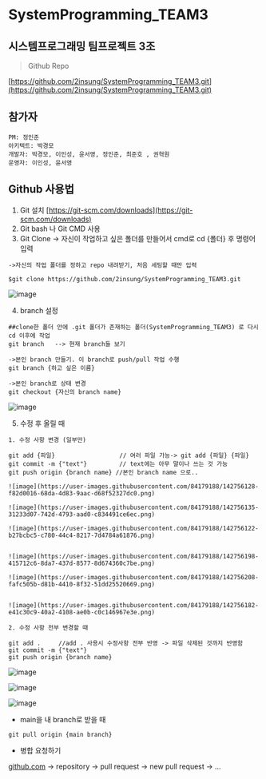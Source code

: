 # SystemProgramming_TEAM3

## 시스템프로그래밍 팀프로젝트 3조

> Github Repo
> 

[https://github.com/2insung/SystemProgramming_TEAM3.git](https://github.com/2insung/SystemProgramming_TEAM3.git)

## 참가자

```
PM: 정인준
아키텍트: 박경모
개발자: 박경모, 이인성, 윤서영, 정인준, 최준호 , 권혁원
운영자: 이인성, 윤서영
```

## Github 사용법

1. Git 설치 [https://git-scm.com/downloads](https://git-scm.com/downloads)
2. Git bash 나 Git CMD 사용
3. Git Clone -> 자신이 작업하고 싶은 폴더를 만들어서 cmd로 cd {폴더} 후 명령어 입력

```
->자신의 작업 폴더를 정하고 repo 내려받기, 처음 세팅할 때만 입력

$git clone https://github.com/2insung/SystemProgramming_TEAM3.git

```
![image](https://user-images.githubusercontent.com/84179188/142755918-b1ee59d7-b5bd-4295-b056-93ada21a38b8.png)


4. branch 설정

```
##clone한 폴더 안에 .git 폴더가 존재하는 폴더(SystemProgramming_TEAM3) 로 다시 cd 이후에 작업
git branch   --> 현재 branch들 보기

->본인 branch 만들기. 이 branch로 push/pull 작업 수행
git branch {하고 싶은 이름} 

```

```
->본인 branch로 상태 변경 
git checkout {자신의 branch name}

```
![image](https://user-images.githubusercontent.com/84179188/142755956-61187d1e-dfe0-441e-b8ab-962d67adc480.png)



5. 수정 후 올릴 때

```
1. 수정 사항 변경 (일부만)

git add {파일}                  // 여러 파일 가능-> git add {파일} {파일}       
git commit -m {"text"}         // text에는 아무 말이나 쓰는 것 가능
git push origin {branch name} //본인 branch name 으로..

```
```
![image](https://user-images.githubusercontent.com/84179188/142756128-f82d0016-68da-4d83-9aac-d68f52327dc0.png)

![image](https://user-images.githubusercontent.com/84179188/142756135-31233d07-742d-4793-aad0-c834491ce6ec.png)

![image](https://user-images.githubusercontent.com/84179188/142756122-b27bcbc5-c780-44c4-8217-7d4784a61876.png)


![image](https://user-images.githubusercontent.com/84179188/142756198-415712c6-8da7-437d-8577-8d674360c7be.png)

![image](https://user-images.githubusercontent.com/84179188/142756208-fafc505b-d81b-4410-8f32-51dd25520669.png)


![image](https://user-images.githubusercontent.com/84179188/142756182-e41c30c9-40a2-4108-ae0b-c0c146967e3e.png)
```

```
2. 수정 사항 전부 변경할 때 

git add .     //add . 사용시 수정사항 전부 반영 -> 파일 삭제된 것까지 반영함
git commit -m {"text"}
git push origin {branch name}

```
![image](https://user-images.githubusercontent.com/84179188/142756289-3b7e7d11-fe47-4030-8dd9-9aba71a2a503.png)

![image](https://user-images.githubusercontent.com/84179188/142756296-0407d45c-47bd-4531-9aa6-838ee000c3f0.png)

![image](https://user-images.githubusercontent.com/84179188/142756278-72efa7dc-6c52-4278-be94-358686319736.png)



- main을 내 branch로 받을 때

```
git pull origin {main branch}

```

- 병합 요청하기

[github.com](http://github.com/) → repository → pull request → new pull request → ...
